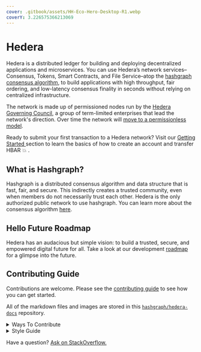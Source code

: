 ```yaml
---
cover: .gitbook/assets/HH-Eco-Hero-Desktop-R1.webp
coverY: 3.226575366213069
---
```


# Hedera

Hedera is a distributed ledger for building and deploying decentralized applications and microservices. You can use Hedera’s network services– Consensus, Tokens, Smart Contracts, and File Service–atop the [hashgraph consensus algorithm](core-concepts/hashgraph-consensus-algorithms/), to build applications with high throughput, fair ordering, and low-latency consensus finality in seconds without relying on centralized infrastructure.

The network is made up of permissioned nodes run by the [Hedera Governing Council](https://hedera.com/council), a group of term-limited enterprises that lead the network's direction. Over time the network will [move to a permissionless model](https://www.youtube.com/watch?v=QTNNYeSks-s).

Ready to submit your first transaction to a Hedera network? Visit our [Getting Started ](getting-started/introduction.md)section to learn the basics of how to create an account and transfer HBAR :boom: .

## What is Hashgraph?

Hashgraph is a distributed consensus algorithm and data structure that is fast, fair, and secure. This indirectly creates a trusted community, even when members do not necessarily trust each other. Hedera is the only authorized public network to use hashgraph. You can learn more about the consensus algorithm [here](core-concepts/hashgraph-consensus-algorithms/).

## Hello Future Roadmap

Hedera has an audacious but simple vision: to build a trusted, secure, and empowered digital future for all. Take a look at our development [roadmap](https://hedera.com/roadmap) for a glimpse into the future.

## Contributing Guide

Contributions are welcome. Please see the [contributing guide](broken-reference) to see how you can get started.&#x20;

All of the markdown files and images are stored in this [`hashgraph/hedera-docs`](https://github.com/hashgraph/hedera-docs) repository.&#x20;

<details>

<summary>Ways To Contribute</summary>

* [Create new issues and pull requests](support-and-community/contributing-guide.md#create-new-issues-and-pull-requests)
* [Hedera Improvement Proposal (HIP)](support-and-community/contributing-guide.md#hedera-improvement-proposal-hip)
* [Ask your questions on StackOverflow](https://stackoverflow.com/questions/tagged/hedera-hashgraph)

</details>

<details>

<summary>Style Guide</summary>

* [Capitalizatio](support-and-community/contributing-guide.md#capitalization)[n](support-and-community/contributing-guide.md#capitalization)
* [Abbreviations](support-and-community/contributing-guide.md#abbreviations)

</details>

Have a question? [Ask on StackOverflow.](https://stackoverflow.com/questions/tagged/hedera-hashgraph)
